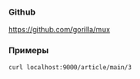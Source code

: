 ### Github

https://github.com/gorilla/mux

### Примеры

```
curl localhost:9000/article/main/3
```
